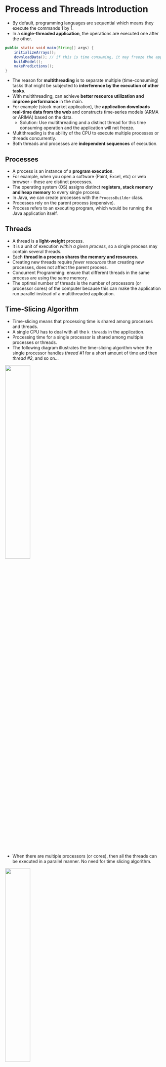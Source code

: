 # Process and Threads Introduction

- By default, programming languages are sequential which means they execute the commands 1 by 1.
- In a **single-threaded application**, the operations are executed one after the other.

```java
public static void main(String[] args) {
    initializeArrays();
    downloadData(); // if this is time consuming, it may freeze the application
    buildModel();
    makePredictions();
}
```

- The reason for **multithreading** is to separate multiple (time-consuming) tasks that might be subjected to **interference by the execution of other tasks**.
- With multithreading, can achieve **better resource utilization and improve performance** in the main.
- For example (stock market application), the **application downloads real-time data from the web** and constructs time-series models (ARMA or ARIMA) based on the data.
  - Solution: Use multithreading and a distinct thread for this time consuming operation and the application will not freeze.
- Multithreading is the ability of the CPU to execute multiple processes or threads concurrently.
- Both threads and processes are **independent sequences** of execution.

## Processes

- A process is an instance of a **program execution**.
- For example, when you open a software (Paint, Excel, etc) or web browser - these are distinct processes.
- The operating system (OS) assigns distinct **registers, stack memory and heap memory** to every single process.
- In Java, we can create processes with the `ProcessBuilder` class.
- Processes rely on the parent process (expensive).
- Process refers to an executing program, which would be running the Java application itself.

## Threads

- A thread is a **light-weight** process.
- It is a unit of execution _within a given process_, so a single process may contain several threads.
- Each **thread in a process shares the memory and resources**.
- Creating new threads require _fewer resources_ than creating new processes, does not affect the parent process.
- Concurrent Programming: ensure that different threads in the same process are using the same memory.
- The optimal number of threads is the number of processors (or processor cores) of the computer because this can make the application run parallel instead of a multithreaded application.

## Time-Slicing Algorithm

- Time-slicing means that processing time is shared among processes and threads.
- A single CPU has to deal with all the `k threads` in the application.
- Processing time for a single processor is shared among multiple processes or threads.
- The following diagram illustrates the time-slicing algorithm when the single processor handles _thread #1_ for a short amount of time and then _thread #2_, and so on...

<img src="./pics/time_slicing_algorithm.png" width="40%" />

- When there are multiple processors (or cores), then all the threads can be executed in a parallel manner. No need for time slicing algorithm.

<img src="./pics/parallel_execution.png" width="40%" />

## Benefits of Multithreading

- Can design more **responsive application**, can perform several operations concurrently.
- Can achieve **better resource utilization** (CPU utilization). By default, every Java application is single threaded. Can utilize **more CPU cores** with multiple threads.
- Can **improve performance** by utilizing CPU cores and run the threads in parallel.

## Downsides of Multithreading

- Threads are manipulating data that are located on the **same memory area** because they belong the same process - synchronization is not that straight-forward.
  - data may become inconsistent if multiple threads are manipulating the same data at the same time.
- Difficult to design and test/debug multithreaded applications.
- **Using multiple threads is expensive** - CPU has to save local data, application pointer, etc. of the current thread and has to load the other thread as well.
  - Switching between threads is a long operation. (expensive)

<img src="./pics/multithreading_disadvantage.png" width="40%" />

- It is **expensive to switch between multiple threads** - this is why an algorithm may become too slow with multiple threads.
- **RULE OF THUMB**: For small problems and applications, it is unnecessary to use multiple threads.

## Thread Lifecycle

1. `New` State
   - Every thread is in the new state until we call the `start()` method.
2. `Active` State
   - When we call the `start()` method on the given thread.
   - There are 2 sub-states:
     - `runnable`: ready to be executed but may not be currently executing because CPU is running another thread due to the time-slicing algorithm.
     - `running`: when the thread's turn comes, it enters the running state and executes the `run()` method.
3. `Blocked` / `Waiting` State
   - In this state, a thread is temporarily inactive and not consuming CPU time.
   - The thread may enter the blocked state or waiting state for various reasons, such as waiting for I/O operations, waiting for synchronization, or explicitly calling methods like `join()` or `sleep()`.
     - `join()`: waiting for another thread to be completed.
   - The _Thread Scheduler_ is responsible for resuming a blocked or waiting thread when the condition it was waiting for is satisfied.
4. `Terminated` State
   - When a thread has finished it's task.

## 3 Methods to Start Threads

1. Implementing the `Runner` interface (**Recommended Method**)

```java
class Runner1 implements Runnable {
    @Override
    public void run() {
        for (int i = 0; i < 10; i++) {
            System.out.println("Runner1: " + i);
        }
    }
}

public class Main {
    public static void main(String[] args) {
        Thread t1 = new Thread(new Runner1());
        t1.start();
    }
}
```

2. Extending the `Thread` class

```java
class Runner1 extends Thread {
    @Override
    public void run() {
        for (int i = 0; i < 10; i++) {
            System.out.println("Runner1: " + i);
        }
    }
}

public class Main {
    public static void main(String[] args) {
        Thread t1 = new Runner1();
        t1.start();
    }
}
```

3. Creating a inline thread

```java
    public static void main(String[] args) {
        Thread t3 = new Thread(new Runnable() {
            @Override
            public void run() {
                for (int i = 0; i < 10; i++) {
                    System.out.println("Runner3: " + i);
                }
            }
        });
        t3.start();
    }
```

## Use `Runnable` interface or `Thread` classes?

- Usually using the `Runnable` interface approach is preferred.
  - If we extends `Thread` then we can't extend any other class (usually a huge disadvantage) because in Java, a given class can extends one class exclusively.
  - A class may implement more interfaces as well - so implementing the `Runnable` interface can do no harm in the software logic.

## `sleep()`

- `Thread.sleep()` pauses the execution of the current thread for a specified duration (in _milliseconds_).
- Introduces delays or pauses in the program's execution.
- `Thread.sleep()` method can be used for controlling the timing of certain operations or introducing delays between actions.
- Throws an `InterruptedException` if the thread is interrupted by another thread.

## `join()`

- `Thread.join()` allows one thread to wait for the completion of another thread.
- When a thread invokes the `join()` method on another thread, it waits for that thread to finish its execution before continuing its own execution.
- In the example below:
  - By calling `t1.join()`, the main thread waits for `t1` to finish execution before continuing. Same for `t2`.
  - The `join()` calls ensure that the output from the main thread ("Finished with Threads...") is only printed once both `t1` and `t2` have finished their tasks.

```java
t1.start();
t2.start();

try {
    t1.join(); // Main thread waits for thread1 to complete
    t2.join(); // Main thread waits for thread2 to complete
} catch (InterruptedException e) {
    e.printStackTrace();
}

System.out.println("Finished with Threads...");
```

# Daemon and Worker Threads

- A thread in Java can be **daemon thread** or a standard **worker thread**.
- When a Java program starts, then one thread begins running immediately, i.e., `main` thread. It starts the main method.
- Can create child threads from the `main` thread. The main thread is the last thread to finish execution because it performs various shutdown operations.
- **daemon threads** are intended as helper threads, e.g., for garbage collection.

<img src="./pics/daemon_vs_worker_threads.png" width="40%" />

- Daemon threads are _low priority_ threads that run in the background to perform tasks such as garbage collection.
- Usually we create daemon threads for I/O operations or services (smartphone services such as NFC or Bluetooth communication).
  - Can create a daemon thread for a smartphone application to look for smart-watches to pair with.
- Daemon threads are **terminated by the JVM when all other worker threads are terminated** (finish execution).
  - They do not prevent the JVM from exiting when all non-daemon threads have finished executing.
  - When all worker threads have completed their execution, the JVM terminates any remaining daemon threads without allowing them to finish their work.
  - Recommended to use daemon threads for tasks that are safe to be terminated abruptly and do not require precise completion.
- _Main difference_: worker threads are not terminated while daemon threads are interrupted by the JVM.

```java
// Setting a thread as a Daemon Thread
t1.setDaemon(true);
```

## Thread Priority

<img src="./pics/thread_priority.png" width="60%" />

- Time-slicing algorithm is handled by Thread Scheduler.
- Can assign a priority value (1-10) to every Thread
  - default priority value is 5
  - `MIN_PRIORITY`: 1
  - `MAX_PRIORITY`: 10
- Threads with the _same priority_ value (default priority is 5) are executed in a **FIFS** (first-in-first-served) manner - the thread scheduler store the threads in a **queue**.
- Higher priority threads are executed before lower priority threads but it depends on the underlying OS (thread starvation is avoided).
  - E.g., main thread with default priority of 5 could be executed before threads with priority of 10.

```java
// Thread with priority 10
Thread t = new Thread(new WorkerThread());

t.setPriority(Thread.MAX_PRIORITY);
t.start();
```

# Memory Management of Threads

<img src="./pics/heap_and_stack_memory.png" width="40%" />

- Threads (of the same process) run in a shared memory space, while processes run in separate memory spaces.

| Stack Memory                                              | Heap Memory              |
| --------------------------------------------------------- | ------------------------ |
| Stores local variables, method arguments and method calls | Stores object references |
| Fast                                                      | Slow                     |
| Smaller memory                                            | Larger memory            |

- Every thread has its own stack memory but all threads share the heap memory (shared memory space). Thus, synchronization is needed.
- The main purpose of **synchronization** is the sharing of resources without interference using mutual exclusion.
  - So that threads cannot interfere the sharing of resources in Heap Memory.

## Synchronization

- Located in `~/_004_thread_memory_synchronization`

```java
public void increment() {
    counter++;
}
```

- In the example below,
  - Reading the number from memory
  - Incrementing the value
  - Writing the number to memory
  - Return with the variable
- These operations seems to be atomic in the sense that requires only a single operation but this is not the case.
  - It takes some time to finish with the _increment operation_.
  - During this procedure, another thread may call this method as well with the original counter value.
  - If both threads call this method at the same time, they share the same variable `counter` memory.
    - counter = 0
    - Thread 1: counter = counter + 1 = 1
    - Thread 2: counter = counter + 1 = 1
    - Final value counter = 1 _(incorrect, should be 2)_

```java
public static synchronized void increment() {
    counter++;
}
```

- Using the `synchronized` keyword helps to ensure that this method is only executed by a single thread at a given time, provides mutual exclusion
- Provides **mutual exclusion**.
- Ensures **thread safety** when multiple threads access shared data or critical sections of code concurrently.
- If the methods are accessing different variables that are not shared among multiple threads, there is no risk of data inconsistency or race conditions, and synchronization is not required.
- **Race Condition**: occurs when 2 or more threads access shared data concurrently, leading to unpredictable and incorrect behavior due to the uncontrolled interleaving of their operations.

## Intrinsic Lock (Monitor Lock)

```java
public synchronized void increment() {
    counter++;
}
```

- Every object in Java has an intrinsic lock.
- "A thread that needs exclusive and consistent access to an object's fields has to acquire the object's intrinsic lock before accessing them, and then release the intrinsic lock when it's done with them."
- Due to the monitor lock, **no 2 threads can execute the same `synchronized` method at the same time**.
- Only a single thread can acquire the intrinsic lock of the class.
- When the `synchronized` keyword is used, the thread acquires the intrinsic lock of the application.
- Removing the `synchronized` keyword allows the method to be called without acquiring the intrinsic lock. (faster)
- When a method is declared as `synchronized`, it means that only 1 thread can execute that method at a time.
  - A thread owns the intrinsic lock between the time is has acquired the lock and released the lock.
  - If a thread owns an intrinsic lock, no other thread can acquire the same lock.
- If multiple threads attempt to execute a `synchronized` method simultaneously, the additional threads will be blocked until the lock is released by the executing thread.
- If multiple `synchronized` methods are present in an object, different threads may need to wait for each other to release the lock associated with that object before they can proceed. This can lead to potential performance issues and contention.

### Object level locking (Intrinsic Lock)

- This is called object level locking because we get the monitor lock (intrinsic lock) associated with the object itself.

```java
public synchronized void increment() {
    counter++;
}

// block level lock
public void increment() {
    synchronized(this) {
        counter++;
    }
}
```

### Class level locking (Intrinsic Lock) - `static` keyword

```java
public static synchronized void increment() {
    counter++;
}

// block level lock
public static void increment() {
    synchronized(ClassName.class) {
        counter++;
    }
}
```

- This is called class level locking because we get the monitor lock (intrinsic lock) associated with the class.
- Block level locks are generally recommended as they do not configure other execution in the method to be synchronized. So, only synchronized specific executions in the method.

## Locking with Custom Objects

```java
private static final Object lock1 = new Object();
private static final Object lock2 = new Object();

public static void increment1() {
    synchronized (lock1) {
        counter1++;
    }
}

public static void increment2() {
    synchronized (lock2) {
        counter2++;
    }
}
```

- Both methods are using independent locks.

## Thread Communication (`wait` and `notify`)

- Threads that are locking on the same intrinsic lock (monitor) can release the lock until the other thread calls `notify`.
- `wait()` and `notify()` methods can be used and called from _synchronized_ methods or blocks exclusively.

<img src="./pics/wait_and_notify.png" width="80%" />

- **Deadlock**: If there are 2 threads using the same intrinsic lock, the first thread goes into a waiting state with `wait()` but the second thread doesn't execute `notify()`, then thread 1 will be in the waiting state infinitely.

```java
class Process {

    public void produce() throws InterruptedException {
        synchronized (this) {
            System.out.println("Running the produce method...");
            wait();
            System.out.println("Again in the producer method...");
        }
    }

    public void consume() throws InterruptedException {
        Thread.sleep(1000); // to ensure that the produce thread runs first

        synchronized (this) {
            System.out.println("Consume method is executed...");
            notify();
            Thread.sleep(5000);
        }
    }

}
```

- In the example above, the behavior of `wait()` and `notify()` is such that when a thread calls `notify()`, it only signals to another waiting thread that it can wake up and attempt to reacquire the lock.
- However, the actual reacquisition of the lock by the waiting thread is not immediate.
- The waiting thread will only be able to proceed and acquire the lock when the notifying thread releases the lock by exiting the **synchronized** block.
  1. `consume()` method prints "Consume method is executed..."
  2. `consume()` method sleeps for 5 seconds (while still holding the lock as the synchronized block has not yet been exited).
  3. After 5 seconds, the `consume()` method releases the lock by exiting the synchronized block.
  4. `produce()` method acquires the lock and continues execution, printing "Again in the producer method...".

## Difference between `wait()` and `sleep()`

| `wait()`                                                           | `sleep()`                                          |
| ------------------------------------------------------------------ | -------------------------------------------------- |
| Call `wait` on the Object.                                         | Call `sleep` on the Thread itself.                 |
| `wait` can be the interrupted (need `InterruptedException`)        | Sleep cannot be interrupted.                       |
| `wait` must happen in a synchronized block.                        | Sleep does not have to be in a synchronized block. |
| `wait` releases the lock on the object that `wait()` is called on. | `sleep` does not release the locks it hold.        |

## Releasing the Intrinsic Lock

- 2 ways to release the intrinsic lock with `wait()` and `notify()`
  - When a thread calls the `wait()` method, it releases the intrinsic lock (AKA monitor lock) that it holds, allowing other threads to acquire it.
  - When a thread calls the `notify()` method, it does not directly release the lock to the waiting thread, the thread continues to execute until it releases the lock explicitly by **exiting the synchronized block/method**.
- `notify()` is used to wake up one of the waiting threads that are waiting on the same monitor, allowing it to try to acquire the lock.
- The thread that calls `notify()` does not directly release the lock held by the waiting thread, it releases the lock itself at a later point.

<img src="./pics/sequence_of_events_for_wait_and_notify.png" width="60%" />

## Reentrant Locks

- Reentrant locks provide the ability for a thread to acquire the same lock multiple times without deadlocking itself, as long as it releases the lock the same number of times.
- It has the same behavior as the "synchronized approach" with some additional features.

```java
private Lock lock = new ReentrantLock(); // works too as Lock is an interface and ReentrantLock implements Lock
private ReentrantLock lock = new ReentrantLock();
lock.lock();
lock.unlock();
```

- `new ReentrantLock(boolean fairness)`
  - If the `fairness` parameter is set to be TRUE then the longest waiting thread will get the lock. (by default).
  - If the `fairness` parameter is set to FALSE, then there is no access order.
- **IMPORTANT**: a good approach is to use `try-catch-finally` blocks when doing the critical section and call `unlock()` in the finally block.
- A thread cannot acquire a lock owned by another thread but a given thread can acquire a lock that it owns.
- Allowing a thread to acquire the same lock more than once is called _re-entrant synchronization_.
- Example:
  - Consider recursive method calls.
  - If a given thread calls a recursive and synchronized method several times, then it is fine (note that in this case the same thread "enters" the synchronized block several times).
  - There will be no deadlock because of re-entrant synchronization.

## Locks and Synchronized Blocks

| Lock (Reentrant)                                                                                               | Synchronized Blocks                                |
| -------------------------------------------------------------------------------------------------------------- | -------------------------------------------------- |
| Can make a lock fair (**prevent thread starvation**)                                                           | Unfair by default                                  |
| Can check whether the given lock is held or not with `lock.isHeldByCurrentThread()` with `Reentrant` interface | Cannot check the lock status directly              |
| Can get the **list of waiting threads** for the given lock                                                     | Cannot directly access the list of waiting threads |
| Need `try-catch-finally` block                                                                                 | Don't need `try-catch-finally` block               |

## `volatile` Keyword

- `volatile` keyword in Java is used to indicate that a variable may be modified by multiple threads and it provides a lightweight synchronization mechanism for variables that are shared among threads.
- Used in scenarios where you have a variable that is accessed by multiple threads, and you want to ensure that changes made by 1 thread are immediately visible to other threads.
- Ensure that any read or write operation on the variable is directly performed on the main memory, rather than on a local cache specific to each thread.
- Guarantees visibility of changes made by 1 thread to other threads, helping to avoid certain subtle concurrency issues.

<img src="./pics/memory_of_threads.png" width="60%" />

- Every read of a `volatile` variable will be read from the **RAM** so from the main memory (not from cache).
  - usually variables are cached for performance reasons
  - caches are faster. Do not use `volatile` keyword is not necessary (it prevents instruction reordering which is a performance boost technique).
- `volatile` guarantees pushing to RAM, but pushing to RAM can happen even without volatile.

## When to use the `volatile` keyword?

1. Flag variables:
   - `volatile` is commonly used for boolean flags that control the execution of threads.
   - For example, a flag to stop a thread's execution when set to `true`.
   - Using `volatile` ensures that the flag's value is always visible to other threads.
2. Status variables:
   - If a variable represents the status of a shared resource and is updated by 1 thread, but read by multiple threads, marking it as `volatile` ensures that all threads see the most up-to-date status.
3. Performance considerations:
   - In some situations, using `volatile` can offer better performance compared to other synchronization mechanisms, especially when the shared variable is frequently read but rarely written.

## Stopping a Thread

- Need to use `volatile` keyword to ensure that the termination status of a thread is shared in the main memory (RAM).

```java
// Create a volatile variable to terminate the thread
private volatile boolean terminated;

// Create a setter
public void setTerminated(boolean terminated) {
    this.terminated = terminated;
}
```

## Deadlock

- Deadlock occurs when 2 or more threads wait forever for a lock or resource held by another thread.
- Deadlock is a state where 2 or more entities are stuck and unable to proceed because they are waiting for each other to release resources.

---

- Example of Deadlock in User Management Database table
  - Process 1 wants to update User A's profile and needs to acquire a lock on User A's row.
  - Process 2 wants to update User B's profile and needs to acquire a lock on User B's row.
  - If Process 1 already holds a lock on User A's row and also wants to update User B's row, while Process 2 already holds a lock on User B's row and wants to update User A's row, a **circular dependency** is created.
- Both processes are holding a lock on 1 row and are waiting for another row, resulting in a circular wait.
- Leads to a deadlock where both processes are stuck and cannot proceed further.

---

## Livelock

- Livelock occurs in concurrent systems, where 2 or more processes become stuck in a repetitive cycle of actions, unable to progress.
- Similar to deadlock, but in a livelock, the processes are not blocked or waiting for resources; they are continuously active, yet unable to make progress towards their goals.
- Often arise when multiple processes try to respond to a certain condition or event,but their actions end up interfering with each other, causing a perpetual loop.
- Unlike deadlocks, livelocks do not result in a complete system half, but it leads to an _inefficient utilization of resources_ and can severely _impact system performance_.
- Resolving a livelock typically involves careful analysis and modification of the affected processes' logic to break the repetitive cycle and enable progress.

---

- Practical Example to understand Livelock
  - 2 people trying to pass each other in a narrow hallway.
  - If both individuals move in the same direction at the same time to let the other person pass, hey end up blocking each other's path.
  - Then, they both step back to allow the other person to pass, which results in another collision.
  - The cycle repeats indefinitely, and neither person can make forward progress.

---

## How to handle deadlocks and livelocks?

- Ensure that **each thread acquires the locks in the same order** to avoid any _cyclic dependency_ in lock acquisition.
- Ensure that a thread does not block infinitely if it is unable to acquire a lock.
  - use `Lock` interface `tryLock()` method.
- Livelock can be handled with the methods above and some randomness
  - threads retry acquiring the locks at random intervals.

## Atomic Variables

- Provide atomicity guarantees for certain operations.
- Ensure that specific operations on the variable are executed atomically, meaning they are indivisible (cannot be interfered by other threads).
- Ensures thread-safety and avoids race conditions.
- Atomic variables should be used when you need to perform single, thread-safe operations on a single variable, such as incrementing, decrementing, or setting its value.
- Useful in scenarios with high contention, where multiple threads may simultaneously read and write to the same variable.

## When to use atomic variables over the `synchronized` keyword?

1. Simplicity
   - Atomic variables are simpler to use and understand, especially for simple operations on a single variable.
2. Performance
   - Atomic variables can offer better performance in high-contention scenarios compared to synchronized blocks as they have _lower overhead_.
   - `synchronized` keyword introduces higher overhead due to acquiring and releasing locks, which can impact performance, especially in scenarios with low contention.
3. Granularity
   - Atomic variables allow fine-grained control over the synchronization of specific operations, while `synchronized` keyword applies to entire blocks or methods.

## Classes for Atomic Variables

- In Java, the `java.util.concurrent.atomic` package provides several classes for atomic variables.

1. `AtomicInteger`: this class provides atomic operations for `int` values. Supports atomic increments, decrements, additions and comparisons.

```java
import java.util.concurrent.atomic.AtomicInteger;

AtomicInteger atomicInteger = new AtomicInteger(0);
atomicInteger.incrementAndGet(); // Atomically increments the value by 1 and returns the new value
atomicInteger.getAndAdd(5); // Atomically adds 5 to the value and returns the previous value
```

2. `AtomicLong`: Similar to `AtomicInteger`, this class provides atomic operations for `long` values.

```java
import java.util.concurrent.atomic.AtomicLong;

AtomicLong atomicLong = new AtomicLong(0L);
atomicLong.decrementAndGet(); // Atomically decrements the value by 1 and returns the new value
atomicLong.compareAndSet(10L, 15L); // Atomically compares the value with 10L and sets it to 15L if they match
```

3. `AtomicBoolean`: This class provides atomic operations for `boolean` values.

```java
import java.util.concurrent.atomic.AtomicBoolean;

AtomicBoolean atomicBoolean = new AtomicBoolean(true);
atomicBoolean.getAndSet(false); // Atomically sets the value to false and returns the previous value
```

4. `AtomicReference`: This class provides atomic operations for reference types.

```java
import java.util.concurrent.atomic.AtomicReference;

AtomicReference<String> atomicReference = new AtomicReference<>("Hello");
atomicReference.compareAndSet("Hello", "Hi"); // Atomically compares the value with "Hello" and sets it to "Hi" if they match
```

## Semaphores

- **Simple variables** (or abstract data types) that are used for controlling access to a common resource. Important concept in operating systems.
- "It is a record of how many units of a particular resource are available. We have to wait until a unit of the resource becomes available again".
- Maintains a set of permits that threads must acquire before accessing the shared resource.
- Semaphores can be used to limit the number of concurrent threads accessing the resource or to coordinate access in a specific order.
- Uses the `Semaphore` class to provide semaphore functionality.
- Semaphores have an internal counter representing the number of available permits.
- Threads can acquire permits using the `acquire` method and release them using the `release` method.
- **Counting Semaphores**: allows an arbitrary resource count.
- **Binary Semaphores**: semaphores that are restricted to the values 0 and 1.

---

- Practical example of Semaphores
  - Suppose a library has 10 identical study rooms (each room can be used by a single student at a time).
  - Students must request a study room from the front desk.
  - If no rooms are free, students have to wait for rooms to be available again so until someone relinquishes (leaves) a given study room.
  - When a student finished using the room, the student must return to the front desk and indicate that 1 room has become free.
  - the front desk is the Semaphore in this case.

---

- Semaphores track only **how many resources are free** - it does not keep track of which of the resources are free.
- The semaphore count may serve as a useful **trigger** for a number of different actions (web servers).
- **Producer-Consumer** problem can be solved and implemented with the help of semaphores (Dijkstra's approach).

## Mutex (Mutual Exclusive Object)

- Mutex is a synchronization mechanism used to protect shared resources from concurrent access by multiple threads.
- It allows only 1 thread to acquire the mutex and access the shared resource at a time, ensuring exclusive access and preventing data races or conflicts.
- The `ReentrantLock` class implements mutex functionality.
- Mutexes provide more flexibility than Java's intrinsic locks (`synchronized` keyword) by allowing explicit control over lock acquisition and release.
- Mutex is very similar to a binary semaphore: while binary semaphore can be used as mutex, a mutex is a more specific use-case.
- `Lock` is designed to enforce a mutual exclusion concurrency control policy.

## Semaphore vs Mutex

| Semaphore                                                                                                                          | Mutex                                                                                                                            |
| ---------------------------------------------------------------------------------------------------------------------------------- | -------------------------------------------------------------------------------------------------------------------------------- |
| **Signalling Mechanism**                                                                                                           | **Locking Mechanism**                                                                                                            |
| Threads and processes perform `acquire()` and `release()` operations to indicate whether that are acquiring or releasing the resource. | Threads or processes have to acquire the lock on mutex object if it wants to acquire the resource.                               |
| Allows multiple program threads to access the **finite instance of resources** (not just a single resource)                        | Allows multiple program threads to access a **single shared resource** but one at a time.                                        |
| the process of thread **blocks** itself if no resource is free till the count of semaphore become greater than 0                   | if the lock is already acquired by another thread or process then the thread will **wait** until the mutex object gets unlocked. |

# Creating Threads with Executors

## Executors

- Executors provide a higher-level interface for executing tasks in a multithreaded environment.
- They abstract away the low-level details of thread creation, management and scheduling.
- Executors **manage a pool of worker threads** that can be **reused** for executing tasks. Using thread pool makes multithreading **efficient**.
- They improve performance and resource management by reusing threads instead of creating new threads for every task.
  - Creating a thread is expensive because Java needs to allocate stack memory, cache, CPU associated with every single thread.

---

- Why use thread pools and the Executor Framework?
  - Java provides its own multithreading framework: `Executor Framework`.
  - It will handle everything: schedule and execute the submitted tasks.
  - Adding a new thread for each process leads to the creation of a large number of threads.
    - These threads need memory + CPU will spend too much time switching context when the threads are swapped.
  - Thread pools can reuse threads in an efficient manner by keeping the threads alive and reusing them (thread pools are usually **queues**).

---

#### Types of Executors:

1. `SingleThreadExecutor`
   - This executor has a single thread so we can execute processes in a sequential manner. Every process is executed by a new thread.
2. `FixedThreadPool(n)`
   - This is how we can create a thread pool with `n` threads. Usually `n` is the number of cores in the CPU.
   - Maintains a fixed number of threads that are always available for executing tasks.
   - If a thread finished executing a task, the thread pool will assign another task to that thread.
   - If there are more tasks than n, then these tasks are stored with a `LinkedBlockingQueue` data structure.
3. `CachedThreadPool`
   - Dynamically create and reuse threads based on the demand for tasks.
   - The number of threads is not bounded.
   - If all threads are busy executing some tasks and a new task comes, the pool will create and add a new thread to the executor.
   - If a thread remains idle for **60 seconds**, the thread is removed.
   - It is used for short parallel tasks.
4. `ScheduledExecutor`
   - Used for scheduling tasks to run at a specific time or with a fixed delay between executors.

```java
ExecutorService executor = Executors.newSingleThreadExecutor();
ExecutorService executor = Executors.newFixedThreadPool(3);

ScheduledExecutorService executor = Executors.newScheduledThreadPool(1);
executor.scheduleAtFixedRate(new StockMarketUpdater(), 1000, 5000, TimeUnit.MILLISECONDS); // StockMarketUpdater implements Runnable interface
```

---

## `Runnable` and `Callable` Interfaces

|              | `Runnable`                             | `Callable`                                                      |
| ------------ | -------------------------------------- | --------------------------------------------------------------- |
| Purpose      | Represents a task that can be executed | Represents a task that can be executed and **returns a result** |
| Method       | `void run()`                           | `V call()`                                                      |
| Return type  | None(void)                             | Can return a value of type V                                    |
| Usage        | Used for fire-and-forget tasks         | Used when a result is needed                                    |

- `Runnable` is used when the execution has started but the calling thread doesn't need to wait for a result.
- `Callable` is used when a result is needed, and it provides a way to retrieve the result of the _computation_.
- `Callable` interface is typically used with the `ExecutorService`, which represents a thread pool that can execute tasks asynchronously.
- `Callable` tasks are useful when you need to perform a computation in a separate thread and retrieve the result asynchronously, allowing the calling thread to continue with other operations or wait for the result to be available.

---

- `Callable` is a function interface with a single method `call()`, which returns a value of type `V` (the result of the computation).
- When a `Callable` task is submitted to an `ExecutorService` using the `submit()` method, it returns a `Future` object that represents the result of the computation.
  - `executorService.submit()` can handle `Runnable` interfaces as well as `Callable` interfaces.
  - `executorService.submit()` can handle a `Future<T>` return value and we can get the `T` value with `get()` on the future object.
- The `Future` object provides methods to check if the computation is complete, retrieve the result using the `get()` method (which blocks until the result is available), and cancel the task if needed.

---

- To submit tasks that implement the `Runnable` interface, `executorService.execute()` is used.

---

# Collection Framework

<img src="./pics/java-collections-framework.png" width="50%" style="background-color:white;padding:10px;border:3px solid black" />

- Might not be thread safe (not synchronized).

## Collections Synchronization

- Java provides the `Collections` class, which includes methods for synchronizing collections.
- Without synchronization, concurrent access to a collection can result in data inconsistencies, race conditions, and other concurrency related issues.
- Synchronizing a collection ensures that only 1 thread can modify the collection at a time, preventing concurrent modifications and maintaining data integrity.
- Synchronized collections use an _internal lock_ mechanism to ensure thread-safe access. This lock allows only 1 thread to perform operations on the collection at a time, while other threads wait for their turn.

```java
// For synchronizing ArrayList
List<Integer> nums = Collections.synchronizedList(new ArrayList<>());
```

## Latch

- Synchronization mechanism that allows 1 or more threads to wait until a set of operations being performed by other threads completes.
- The `CountDownLatch` class is initialized with a count, which represents the number of times the `countDown()` method must be invoked before the waiting threads are released.
- Threads that need to wait for the latch to be released call the `await()` method on the latch. If the count is greater than 0, the calling thread will be blocked until the count reaches 0.
- Once all the operations being performed by other threads are completed, the latch count is decrementing using the `countDown()` method. This allows waiting threads to proceed.
- The `CountDownLatch` is a **one-time mechanism**. Once the count reaches 0, it cannot be reset.
- Latches are commonly used to coordinate the execution of multiple threads, where 1 or more threads need to wait for others to complete before proceeding.
- Latches are often used in scenarios like waiting for a specific number of tasks to complete in a parallel computation, waiting for resources to be initialized, or waiting for a group of threads to finish their work before continuing.

## CyclicBarrier

- Synchronization mechanism that allows a group of threads to wait at a predetermined point until all threads in the group have reached that point.
- The `CyclicBarrier` class is initialized with a count, which represents the number of threads that must reach the barrier before they are released.
- Threads that need to synchronize with the barrier call the `await()` method on the `CyclicBarrier`. Each thread that calls `await()` indicates that it has reached the barrier.
- Once the specified number of threads have called `await()`, the barrier is tripped, and all the waiting threads are released simultaneously.
- `CyclicBarrier` can be reused after all threads have been released. Once the barrier is tripped, the count is reset, and threads can use it again for synchronization.
- `CyclicBarrier` can also be initialized with a barrier action, which is a runnable task that is executed once the barrier is tripped. This can be useful for performing additional actions after all threads have reached the barrier.
- `CyclicBarrier` is often used in scenarios where **multiple threads need to wait for each other** to reach a common point before proceeding, such as dividing a complex computation into smaller tasks that can be executed in parallel and synchronized at certain stages.

## `BlockingQueue`

- `BlockingQueue` is a data structure that provides thread-safe operations for adding and removing elements.
- It supports blocking operations, meaning threads can be blocked when attempting to add or remove elements from the queue.
- If a thread tries to remove an element from an empty queue, it will be blocked until an element becomes available.
- If a thread tries to add an element to a full queue, it will be blocked until space becomes available.
- Commonly used in concurrent programming scenarios (Producer-Consumer) where multiple threads need to coordinate and exchange data efficiently, ensuring that the producer and consumer threads are synchronized.

## `DelayQueue`

- `DelayQueue` is a class that implements the `BlockingQueue` interface and provides a special priority queue for elements that have a delay associated with them.
- Allows the elements to have a specific delay before they can be taken from the queue.
- `DelayQueue` orders elements based on their delay time, so the element with the shortest delay will be the first one to be available for retrieval.
- Elements can only be taken from the queue when their delay has expired. If an element's delay has not expired, the `take()` method will block until the delay is over.
- `Delayed` interface requires implementing 2 methods:
  - `getDelay(TimeUnit unit)`: specifies the remaining time for an element's delay to expire.
  - `compareTo(Delayed o)`: order elements in the queue.
- Useful in scenarios where you need to schedule tasks or events to occur after a specific delay, such as delayed execution of tasks or managing timed events.

## `PriorityQueue`

- `PriorityBlockingQueue` is a class that implements the `BlockingQueue` interface and represents a thread-safe, priority-based queue.
- Used in multithreading where elements are inserted into the queue by different threads and the order of retrieval is based on the priority of the elements.
- Elements in a `PriorityBlockingQueue` are ordered based on their natural ordering or a custom comparator provided at the time of creation.
- When a thread tries to remove an element from the queue, it gets the element with the highest priority (the minimum element according to the natural order or comparator).
- If multiple elements have the **same priority**, their order or retrieval is not guaranteed.
- If the queue is empty, the retrieval operation blocks the calling thread until an element becomes available.

## `HashMap` as a Synchronized Collections

- `Map<String, Integer> map = Collections.synchronizedMap(new HashMap<>());`
  - NOT AN EFFICIENT SOLUTION!
  - Can make a `Map` synchronized with the help of the `Collections` class.
  - Uses the **intrinsic lock** which means that independent operations may have to wait for each other.
    - not efficient because it uses a single thread (intrinsic lock) can manipulate the underlying data structure.
- `ConcurrentHashMap`
  - Can make a map synchronized with defining **segments** of the underlying array.
  - these segments (16 items) can be updated only by a **single thread**.
  - Assign a lock to every segment instead of using a single lock.
  - **Every thread can read** any item from the underlying array without restrictions.

## `Exchanger`

<img src="./pics/exchanger.png" width="50%" />

- `Exchanger` is a synchronization construct that allows **2 threads to exchange objects**.
- Provides a point of rendezvous where 2 threads can swap objects.
- Operates based on the principle of thread synchronization, ensuring that the exchange happens only when both threads have reached the exchange point.

---

- Main features and usage patterns of the `Exchanger` class:
  - `Exchanger` class is a **generic** class that takes a type parameter specifying the type of objects to be exchanged. E.g., `Exchanger<Integer>`
  - `Exchanger` class provides 2 methods: `exchange()` and `exchange(V value)`.
  - The `exchange()` method is a _blocking_ operation that waits for another thread to arrive at the exchange point before proceeding with the exchange. It returns the object received from the other thread.
  - The `exchange(V value)` method allows a thread to exchange its own object with the other thread. It waits for the other thread to arrive at the exchange point, exchanges the objects, and returns the object received from the other thread.
  - If 1 of threads arrives at the exchange point before the other, it will wait until the other thread arrives. This synchronization ensures that both threads perform the exchange together.
  - If only 1 thread calls the `exchange()` method, it will be blocked until another thread arrives.
  - If both threads call the `exchange()` method simultaneously, they will swap their objects and continue execution.

---

## `CopyOnWriteArrayList` (Concurrent Collections)

- `List<T> list = new CopyOnWriteArrayList<>();`: efficient implementation of the synchronized `ArrayList`.
- `CopyOnWriteArrayList` is a class that provides thread-safe access to a list of elements. It implements the `List` interface.
- Main feature of `CopyOnWriteArrayList` is that it **creates a new copy of the underlying array** every time a modification operation is performed, ensuring thread safety without the need for explicit synchronization.
- Designed for scenarios where the number of read operations significantly outweighs the number of write operations.
- Read operations on `CopyOnWriteArrayList` are fast and efficient because they do not require locking or copying of the array.
- Write operations such as adding, modifying or removing elements, are relatively expensive as they involve creating a new copy of the array, O(N) operation.
  - Write operations are **atomic**, threads must wait for each other to update the list.
- `CopyOnWriteArrayList` trades off memory consumption and write operation cost for efficient concurrent read access. It is important to choose the appropriate data structure based on the specific requirements of your application.

# Parallel Computing

- When we use standard **sequential approach**, then the programming language executes the operations one after another.
- **Multithreaded approach** uses multiple threads but these threads are executed with the time-slicing algorithm.
- With **parallel algorithms**, we execute different tasks on different processors (or processor cores) simultaneously.
- Some problems are sequential by default so we are unable to apply parallelization.
- Sometimes parallel algorithms are slower than sequential implementations because of the communication between the threads which slows down the application.

---
- Multithreading is used to execute independent tasks without blocking other tasks.
- Parallelization is used to **speed up a given application**.
---

- It depends on the **operating system** on how the threads will be executed.
- If there is just a single processor core, then the time-slicing algorithm executes the threads (multithreading).
- If there are multiple processor cores, then the operating system may **execute the threads in parallel**.

## Parallel Algorithm vs Sequential Algorithm

|Parallel Algorithm|Sequential Algorithm|
|---|---|
|Can divide the problem into multiple **independent subsets**.|Steps are usually depending on each other.|
|Can execute the operations on these subsets simultaneously.|Unable to execute the operations independently.|
|Examples include checking prime numbers, sorting or searching algorithms|Examples include numerical methods (differential equations or numerical integral)|

## Problems with Parallel Computing

- Communication
  - For sequential algorithms, we measure the running time and memory complexity of the algorithms.
  - For parallel algorithm, have to consider the **communication factor** between the threads (parallel slowdown).
- Load Balance
  - Have to ensure to split the work evenly among the processors (CPU or CPU cores).
  - Have to ensure that processors should not wait for each other to finish - every processor should do the same amount of work.
  - E.g., Finding all prime factors for numbers 0 - 1000. We would assume one processor finds prime factors from 0 - 500 and the other from 501 - 1000. But as the number gets higher, it takes a longer time to find the prime factors. So the processor running for 0 - 500 will be completed earlier.

## Merge Sort Algorithm (Multithreading and Parallel Programming)

- Merge sort has O(n log n) time complexity.
- Requires O(N) space complexity.
- Divide and conquer approach
  1. Divide the array into 2 sub-arrays recursively.
  2. Sort these sub-arrays recursively with merge sort again.
  3. If there is only a single item left in the sub-array, consider it to be sorted by definition (or can use insertion sort on small arrays).
  4. Merge the sub-arrays to get the final sorted array.

# Sum Problem

- Sequential Sum
  - the standard sequential sum function considers all the items in **O(N) linear running** time complexity.
- Parallel Sum
  - the parallel sum function **splits the original array into N chunks** and does linear searches independently.
  - The number of processors defines the value of N.
  - If we have 2 processors (or cores), then split the original array into 2 and do sum operation in a parallel manner.
  - If we have 3 processors (or cores), then split the original array into 3 and do sum operation in a parallel manner.
  - **CRUCIAL**: final operation is sequential so the threads have to wait for each other to finish.

# Fork-Join Framework

- Fork-Join framework is an implementation of the `ExecutorService` interface for parallel execution.
- Based on the **divide-and-conquer** approach, where a problem is divided into smaller sub-problems that can be solved independently.
- Larger tasks **can be divided into smaller ones** and then we have to combine the sub-solutions into the final solution of the problem.
- **IMPORTANT**: sub-tasks have to be independent in order to be executed in parallel.
- Fork-Join framework dynamically manages the workload distribution and thread coordination, automatically adjusting the number of threads based on the available processors.
- It provides a simple and efficient way to implement parallel algorithms and take advantage of multi-core processors for improved performance.

---
- The framework consists of 2 main components: `ForkJoinPool` and `ForkJoinTask`
  - `ForkJoinPool`: thread pool that manages a pool of worker threads to execute `ForkJoinTasks`.
  - `ForkJoinPool` creates a fix number of threads, usually the number of **CPU cores**.
  - These threads are executing the tasks but if a thread has no task, it can "steal" a task from more busy threads. Tasks are distributed to all threads in the thread pool.
  - Fork-Join Framework can handle the problem of **Load Balancing** quite efficiently.
  - `ForkJoinTask`: abstract class that represents a task that can be executed asynchronously and potentially split into smaller subtasks.
- 2 important subclasses of `ForkJoinTask` are `RecursiveAction` and `RecursiveTask`:
  - `RecursiveTask<T>` returns a generic `T` type. 
  - `RecursiveAction` represents a task that does not return a result, while `RecursiveTask` represents a task that does return a result.
- To use the Fork-Join Framework, create a subclass of `RecursiveAction` or `RecursiveTask` and override the `compute()` method.
- Methods
  - `compute()`: divide the task into smaller subtasks, either by directly splitting the task or by creating new instances of the subclass.
  - `fork()`: used to asynchronously execute a subtask by adding it to the pool.
  - `join()`: used to wait for the completion of a subtask and obtain its result.
---

- *FORK*: splits the given task into smaller sub-tasks that can be executed in a parallel manner.
- *JOIN*: split tasks are being executed and after all of them are finished, they are merged into 1 result.

## Fibonacci Number (Thread Optimization)

<img src="./pics/3_threads_fib.png" width="70%" />
<img src="./pics/2_threads_fib.png" width="70%" />
